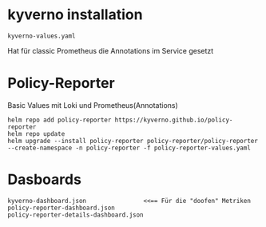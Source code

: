 # kyverno installation

~~~
kyverno-values.yaml
~~~

Hat für classic Prometheus die Annotations im Service gesetzt

# Policy-Reporter

Basic Values mit Loki und Prometheus(Annotations)
~~~
helm repo add policy-reporter https://kyverno.github.io/policy-reporter
helm repo update
helm upgrade --install policy-reporter policy-reporter/policy-reporter --create-namespace -n policy-reporter -f policy-reporter-values.yaml
~~~

# Dasboards

~~~
kyverno-dashboard.json                <<== Für die "doofen" Metriken
policy-reporter-dashboard.json
policy-reporter-details-dashboard.json
~~~

